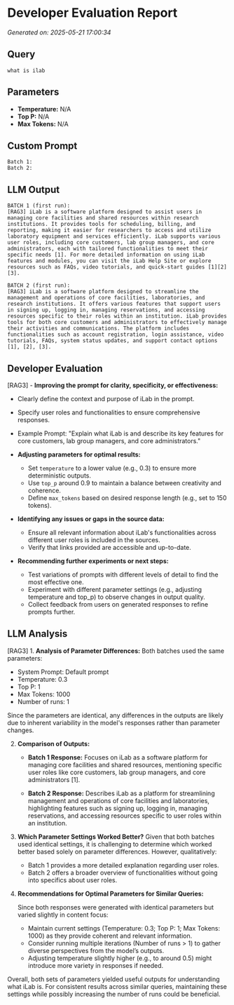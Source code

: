 # Developer Evaluation Report

*Generated on: 2025-05-21 17:00:34*

## Query
```
what is ilab
```

## Parameters
- **Temperature:** N/A
- **Top P:** N/A
- **Max Tokens:** N/A

## Custom Prompt
```
Batch 1: 
Batch 2: 
```

## LLM Output
```
BATCH 1 (first run):
[RAG3] iLab is a software platform designed to assist users in managing core facilities and shared resources within research institutions. It provides tools for scheduling, billing, and reporting, making it easier for researchers to access and utilize laboratory equipment and services efficiently. iLab supports various user roles, including core customers, lab group managers, and core administrators, each with tailored functionalities to meet their specific needs [1]. For more detailed information on using iLab features and modules, you can visit the iLab Help Site or explore resources such as FAQs, video tutorials, and quick-start guides [1][2][3].

BATCH 2 (first run):
[RAG3] iLab is a software platform designed to streamline the management and operations of core facilities, laboratories, and research institutions. It offers various features that support users in signing up, logging in, managing reservations, and accessing resources specific to their roles within an institution. iLab provides tools for both core customers and administrators to effectively manage their activities and communications. The platform includes functionalities such as account registration, login assistance, video tutorials, FAQs, system status updates, and support contact options [1], [2], [3].
```

## Developer Evaluation
[RAG3] - **Improving the prompt for clarity, specificity, or effectiveness:**
  - Clearly define the context and purpose of iLab in the prompt.
  - Specify user roles and functionalities to ensure comprehensive responses.
  - Example Prompt: "Explain what iLab is and describe its key features for core customers, lab group managers, and core administrators."

- **Adjusting parameters for optimal results:**
  - Set `temperature` to a lower value (e.g., 0.3) to ensure more deterministic outputs.
  - Use `top_p` around 0.9 to maintain a balance between creativity and coherence.
  - Define `max_tokens` based on desired response length (e.g., set to 150 tokens).

- **Identifying any issues or gaps in the source data:**
  - Ensure all relevant information about iLab's functionalities across different user roles is included in the sources.
  - Verify that links provided are accessible and up-to-date.

- **Recommending further experiments or next steps:**
  - Test variations of prompts with different levels of detail to find the most effective one.
  - Experiment with different parameter settings (e.g., adjusting temperature and top_p) to observe changes in output quality.
  - Collect feedback from users on generated responses to refine prompts further.
## LLM Analysis

[RAG3] 1. **Analysis of Parameter Differences:**
   Both batches used the same parameters:
   - System Prompt: Default prompt
   - Temperature: 0.3
   - Top P: 1
   - Max Tokens: 1000
   - Number of runs: 1

   Since the parameters are identical, any differences in the outputs are likely due to inherent variability in the model's responses rather than parameter changes.

2. **Comparison of Outputs:**
   - **Batch 1 Response:** Focuses on iLab as a software platform for managing core facilities and shared resources, mentioning specific user roles like core customers, lab group managers, and core administrators [1].
   
   - **Batch 2 Response:** Describes iLab as a platform for streamlining management and operations of core facilities and laboratories, highlighting features such as signing up, logging in, managing reservations, and accessing resources specific to user roles within an institution.

3. **Which Parameter Settings Worked Better?**
   Given that both batches used identical settings, it is challenging to determine which worked better based solely on parameter differences. However, qualitatively:
   
   - Batch 1 provides a more detailed explanation regarding user roles.
   - Batch 2 offers a broader overview of functionalities without going into specifics about user roles.

4. **Recommendations for Optimal Parameters for Similar Queries:**
   
    Since both responses were generated with identical parameters but varied slightly in content focus:
    - Maintain current settings (Temperature: 0.3; Top P: 1; Max Tokens: 1000) as they provide coherent and relevant information.
    - Consider running multiple iterations (Number of runs > 1) to gather diverse perspectives from the model’s outputs.
    - Adjusting temperature slightly higher (e.g., to around 0.5) might introduce more variety in responses if needed.
    
Overall, both sets of parameters yielded useful outputs for understanding what iLab is. For consistent results across similar queries, maintaining these settings while possibly increasing the number of runs could be beneficial.

